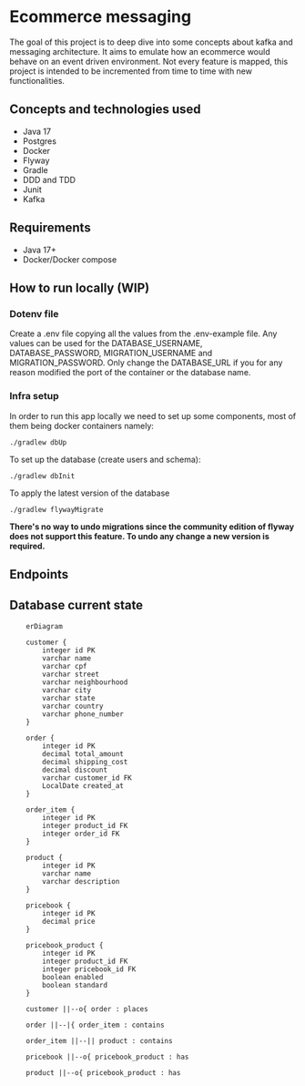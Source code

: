 # Ecommerce messaging

The goal of this project is to deep dive into some concepts about kafka and messaging architecture. It aims to emulate
how an ecommerce would behave on an event driven environment. Not every feature is mapped, this project is intended to
be incremented from time to time with new functionalities.

## Concepts and technologies used

- Java 17
- Postgres
- Docker
- Flyway
- Gradle
- DDD and TDD
- Junit
- Kafka

## Requirements

- Java 17+
- Docker/Docker compose

## How to run locally (WIP)

### Dotenv file

Create a .env file copying all the values from the .env-example file. Any values can be used for the DATABASE_USERNAME,
DATABASE_PASSWORD, MIGRATION_USERNAME and MIGRATION_PASSWORD. Only change the DATABASE_URL if you for any reason
modified the port of the container or the database name.

### Infra setup

In order to run this app locally we need to set up some components, most of them being docker containers namely:

```shell
./gradlew dbUp
```

To set up the database (create users and schema):

```shell
./gradlew dbInit
```

To apply the latest version of the database

```shell
./gradlew flywayMigrate
```

**There's no way to undo migrations since the community edition of flyway does not support this feature. To undo any
change a new version is required.**

## Endpoints

## Database current state

```mermaid
    erDiagram
    
    customer {
        integer id PK
        varchar name
        varchar cpf
        varchar street
        varchar neighbourhood
        varchar city
        varchar state
        varchar country
        varchar phone_number
    } 

    order {
        integer id PK
        decimal total_amount
        decimal shipping_cost
        decimal discount
        varchar customer_id FK
        LocalDate created_at
    }

    order_item {
        integer id PK
        integer product_id FK
        integer order_id FK
    } 
    
    product {
        integer id PK
        varchar name
        varchar description
    } 
    
    pricebook {
        integer id PK
        decimal price
    }
    
    pricebook_product {
        integer id PK
        integer product_id FK
        integer pricebook_id FK
        boolean enabled
        boolean standard
    }
    
    customer ||--o{ order : places
    
    order ||--|{ order_item : contains
    
    order_item ||--|| product : contains
    
    pricebook ||--o{ pricebook_product : has
    
    product ||--o{ pricebook_product : has
```
